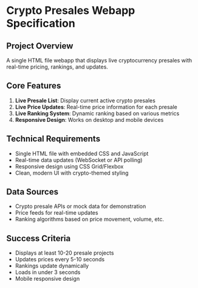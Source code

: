 # Crypto Presales Webapp Specification

## Project Overview
A single HTML file webapp that displays live cryptocurrency presales with real-time pricing, rankings, and updates.

## Core Features
1. **Live Presale List**: Display current active crypto presales
2. **Live Price Updates**: Real-time price information for each presale
3. **Live Ranking System**: Dynamic ranking based on various metrics
4. **Responsive Design**: Works on desktop and mobile devices

## Technical Requirements
- Single HTML file with embedded CSS and JavaScript
- Real-time data updates (WebSocket or API polling)
- Responsive design using CSS Grid/Flexbox
- Clean, modern UI with crypto-themed styling

## Data Sources
- Crypto presale APIs or mock data for demonstration
- Price feeds for real-time updates
- Ranking algorithms based on price movement, volume, etc.

## Success Criteria
- Displays at least 10-20 presale projects
- Updates prices every 5-10 seconds
- Rankings update dynamically
- Loads in under 3 seconds
- Mobile responsive design